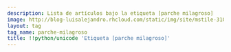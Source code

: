 ```yaml
---
description: Lista de artículos bajo la etiqueta [parche milagroso]
image: http://blog-luisalejandro.rhcloud.com/static/img/site/mstile-310x310.png
layout: tag
tag_name: parche-milagroso
title: !!python/unicode 'Etiqueta [parche milagroso]'
---
```

